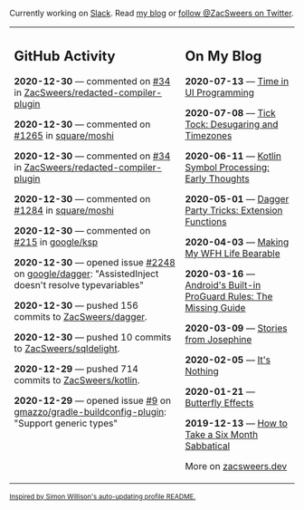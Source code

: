 Currently working on [Slack](https://slack.com/). Read [my blog](https://zacsweers.dev/) or [follow @ZacSweers on Twitter](https://twitter.com/ZacSweers).

<table><tr><td valign="top" width="60%">

## GitHub Activity
<!-- githubActivity starts -->
**2020-12-30** — commented on [#34](https://github.com/ZacSweers/redacted-compiler-plugin/issues/34#issuecomment-752753078) in [ZacSweers/redacted-compiler-plugin](https://api.github.com/repos/ZacSweers/redacted-compiler-plugin)

**2020-12-30** — commented on [#1265](https://github.com/square/moshi/issues/1265#issuecomment-752745168) in [square/moshi](https://api.github.com/repos/square/moshi)

**2020-12-30** — commented on [#34](https://github.com/ZacSweers/redacted-compiler-plugin/issues/34#issuecomment-752744783) in [ZacSweers/redacted-compiler-plugin](https://api.github.com/repos/ZacSweers/redacted-compiler-plugin)

**2020-12-30** — commented on [#1284](https://github.com/square/moshi/issues/1284#issuecomment-752744193) in [square/moshi](https://api.github.com/repos/square/moshi)

**2020-12-30** — commented on [#215](https://github.com/google/ksp/pull/215#issuecomment-752394849) in [google/ksp](https://api.github.com/repos/google/ksp)

**2020-12-30** — opened issue [#2248](https://api.github.com/repos/google/dagger/issues/2248) on [google/dagger](https://api.github.com/repos/google/dagger): "AssistedInject doesn't resolve typevariables"

**2020-12-30** — pushed 156 commits to [ZacSweers/dagger](https://api.github.com/repos/ZacSweers/dagger).

**2020-12-30** — pushed 10 commits to [ZacSweers/sqldelight](https://api.github.com/repos/ZacSweers/sqldelight).

**2020-12-29** — pushed 714 commits to [ZacSweers/kotlin](https://api.github.com/repos/ZacSweers/kotlin).

**2020-12-29** — opened issue [#9](https://api.github.com/repos/gmazzo/gradle-buildconfig-plugin/issues/9) on [gmazzo/gradle-buildconfig-plugin](https://api.github.com/repos/gmazzo/gradle-buildconfig-plugin): "Support generic types"
<!-- githubActivity ends -->
</td><td valign="top" width="40%">

## On My Blog
<!-- blog starts -->
**2020-07-13** — [Time in UI Programming](https://www.zacsweers.dev/time-in-ui/)

**2020-07-08** — [Tick Tock: Desugaring and Timezones](https://www.zacsweers.dev/ticktock-desugaring-timezones/)

**2020-06-11** — [Kotlin Symbol Processing: Early Thoughts](https://www.zacsweers.dev/kotlin-symbol-processor-early-thoughts/)

**2020-05-01** — [Dagger Party Tricks: Extension Functions](https://www.zacsweers.dev/dagger-party-tricks-extension-functions/)

**2020-04-03** — [Making My WFH Life Bearable](https://www.zacsweers.dev/making-wfh-life-bearable/)

**2020-03-16** — [Android's Built-in ProGuard Rules: The Missing Guide](https://www.zacsweers.dev/android-proguard-rules/)

**2020-03-09** — [Stories from Josephine](https://www.zacsweers.dev/stories-from-josephine/)

**2020-02-05** — [It's Nothing](https://www.zacsweers.dev/its-nothing/)

**2020-01-21** — [Butterfly Effects](https://www.zacsweers.dev/butterfly-effects/)

**2019-12-13** — [How to Take a Six Month Sabbatical](https://www.zacsweers.dev/how-to-take-a-six-month-sabbatical/)
<!-- blog ends -->
More on [zacsweers.dev](https://zacsweers.dev/)
</td></tr></table>

<sub><a href="https://simonwillison.net/2020/Jul/10/self-updating-profile-readme/">Inspired by Simon Willison's auto-updating profile README.</a></sub>